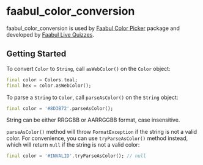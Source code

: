 # faabul_color_conversion

faabul_color_conversion is used by [Faabul Color Picker][faabul_color_picker_link] package  and developed by [Faabul Live Quizzes][faabul_link].

## Getting Started

To convert `Color` to `String`, call `asWebColor()` on the `Color` object:

```dart
final color = Colors.teal;
final hex = color.asWebColor();
```

To parse a `String` to `Color`, call `parseAsColor()` on the `String` object:

```dart
final color = '#8D3B72'.parseAsColor();
```

String can be either RRGGBB or AARRGGBB format, case insensitive.

`parseAsColor()` method will throw `FormatException` if the string is not a valid color. 
For convenience, you can use `tryParseAsColor()` method instead, which will return `null` if the string is not a valid color:

```dart
final color = '#INVALID'.tryParseAsColor(); // null
```

[faabul_link]: https://faabul.com
[faabul_color_picker_link]: https://pub.dev/packages/faabul_color_picker